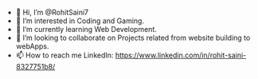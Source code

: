 - 👋 Hi, I’m @RohitSaini7
- 👀 I’m interested in Coding and Gaming.
- 🌱 I’m currently learning Web Development.
- 💞️ I’m looking to collaborate on Projects related from website building to webApps.
- 📫 How to reach me LinkedIn: https://www.linkedin.com/in/rohit-saini-8327751b8/
